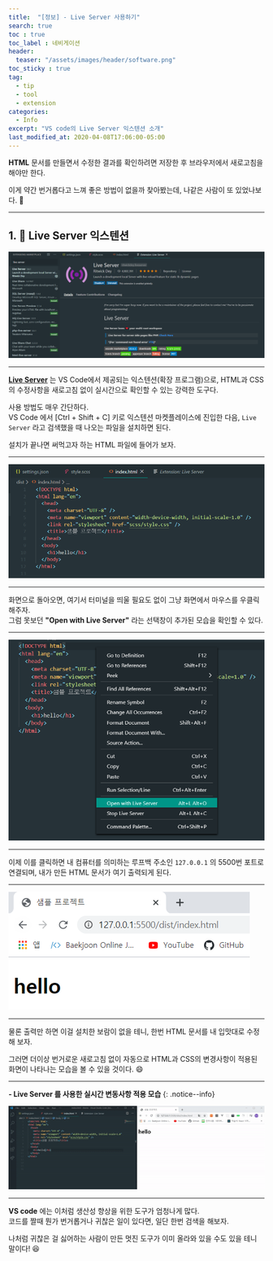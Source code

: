 ```yaml
---
title:  "[정보] - Live Server 사용하기"
search: true
toc : true
toc_label : 네비게이션
header:
  teaser: "/assets/images/header/software.png"
toc_sticky : true
tag:
  - tip
  - tool
  - extension
categories:
  - Info
excerpt: "VS code의 Live Server 익스텐션 소개"
last_modified_at: 2020-04-08T17:06:00-05:00
---
```


**HTML** 문서를 만들면서 수정한 결과를 확인하려면 저장한 후 브라우저에서 새로고침을 해야만 한다.   

이게 약간 번거롭다고 느껴 좋은 방법이 없을까 찾아봤는데, 나같은 사람이 또 있었나보다. 🤣   

---

## 1. 🔨 Live Server 익스텐션   

<img src = "/assets/images/2020-04-10-live-server/intro.PNG">

---

[**Live Server**](https://marketplace.visualstudio.com/items?itemName=ritwickdey.LiveServer) 는 VS Code에서 제공되는 익스텐션(확장 프로그램)으로, HTML과 CSS의 수정사항을 새로고침 없이 실시간으로 확인할 수 있는 강력한 도구다.

사용 방법도 매우 간단하다.   
VS Code 에서 [Ctrl + Shift + C] 키로 익스텐션 마켓플레이스에 진입한 다음, `Live Server` 라고 검색했을 때 나오는 파일을 설치하면 된다.

설치가 끝나면 써먹고자 하는 HTML 파일에 들어가 보자.

---

<img src = "/assets/images/2020-04-10-live-server/sample.PNG">

---

화면으로 돌아오면, 여기서 터미널을 띄울 필요도 없이 그냥 화면에서 마우스를 우클릭해주자.   
그럼 못보던 **"Open with Live Server"** 라는 선택창이 추가된 모습을 확인할 수 있다.

---

<img src = "/assets/images/2020-04-10-live-server/menu.PNG">

---

이제 이를 클릭하면 내 컴퓨터를 의미하는 루프백 주소인 `127.0.0.1` 의 5500번 포트로 연결되며, 내가 만든 HTML 문서가 여기 출력되게 된다.

---

<img src = "/assets/images/2020-04-10-live-server/screen.PNG">

---

물론 출력만 하면 이걸 설치한 보람이 없을 테니, 한번 HTML 문서를 내 입맛대로 수정해 보자.

그러면 더이상 번거로운 새로고침 없이 자동으로 HTML과 CSS의 변경사항이 적용된 화면이 나타나는 모습을 볼 수 있을 것이다. 😄

---

**- Live Server 를 사용한 실시간 변동사항 적용 모습**
{: .notice--info}

<img src = "/assets/images/2020-04-10-live-server/live.gif">

---

**VS code** 에는 이처럼 생산성 향상을 위한 도구가 엄청나게 많다.   
코드를 짤때 뭔가 번거롭거나 귀찮은 일이 있다면, 일단 한번 검색을 해보자.   

나처럼 귀찮은 걸 싫어하는 사람이 만든 멋진 도구가 이미 올라와 있을 수도 있을 테니 말이다! 😆
